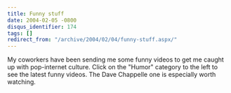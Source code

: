 ```yaml
---
title: Funny stuff
date: 2004-02-05 -0800
disqus_identifier: 174
tags: []
redirect_from: "/archive/2004/02/04/funny-stuff.aspx/"
---
```


My coworkers have been sending me some funny videos to get me caught up
with pop-internet culture. Click on the "Humor" category to the left to
see the latest funny videos. The Dave Chappelle one is especially worth
watching.

